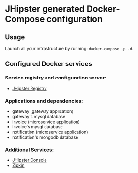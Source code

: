 # JHipster generated Docker-Compose configuration

## Usage

Launch all your infrastructure by running: `docker-compose up -d`.

## Configured Docker services

### Service registry and configuration server:
- [JHipster Registry](http://localhost:8761)

### Applications and dependencies:
- gateway (gateway application)
- gateway's mysql database
- invoice (microservice application)
- invoice's mysql database
- notification (microservice application)
- notification's mongodb database

### Additional Services:

- [JHipster Console](http://localhost:5601)
- [Zipkin](http://localhost:9411)
